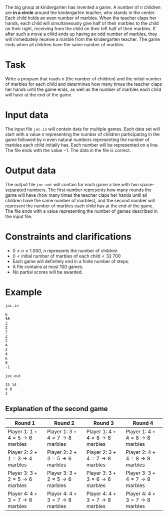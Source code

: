The big group at kindergarten has invented a game. A number of $n$ children are **in a circle** around the kindergarten teacher, who stands in the center. Each child holds an even number of marbles. When the teacher claps her hands, each child will simultaneously give half of their marbles to the child on their right, receiving from the child on their left half of their marbles. If after such a move a child ends up having an odd number of marbles, they will immediately receive a marble from the kindergarten teacher. The game ends when all children have the same number of marbles.

# Task

Write a program that reads $n$ (the number of children) and the initial number of marbles for each child and determines how many times the teacher claps her hands until the game ends, as well as the number of marbles each child will have at the end of the game.

# Input data

The input file `joc.in` will contain data for multiple games. Each data set will start with a value $n$ representing the number of children participating in the game followed by $n$ even natural numbers representing the number of marbles each child initially has. Each number will be represented on a line. The file ends with the value $-1$. The data in the file is correct.

# Output data

The output file `joc.out` will contain for each game a line with two space-separated numbers. The first number represents how many rounds the game will have (how many times the teacher claps her hands until all children have the same number of marbles), and the second number will represent the number of marbles each child has at the end of the game.
The file ends with a value representing the number of games described in the input file.

# Constraints and clarifications

* $0 \leq n \leq 1\ 000$, $n$ represents the number of children
* $0 < \text{initial number of marbles of each child} < 32\ 700$
* Each game will definitely end in a finite number of steps.
* A file contains at most $100$ games.
* No partial scores will be awarded.

# Example

`joc.in`
```
6
36
2
2
2
2
2
4
2
4
6
8
-1
```

`joc.out`
```
15 14
4 8
2
```

## Explanation of the second game

| Round $1$ | Round $2$ | Round $3$ | Round $4$ |
| --------- | --------- | --------- | --------- |
| Player $1$: $1 + 4 = 5 \rightarrow 6$ marbles | Player $1$: $3 + 4 = 7 \rightarrow 8$ marbles | Player $1$: $4 + 4 = 8 \rightarrow 8$ marbles | Player $1$: $4 + 4 = 8 \rightarrow 8$ marbles |
| Player $2$: $2 + 1 = 3 \rightarrow 4$ marbles| Player $2$: $2 + 3 = 5 \rightarrow 6$ marbles | Player $2$: $3 + 4 = 7 \rightarrow 8$ marbles | Player $2$: $4 + 4 = 8 \rightarrow 8$ marbles |
| Player $3$: $3 + 2 = 5 \rightarrow 6$ marbles | Player $3$: $3 + 2 = 5 \rightarrow 6$ marbles | Player $3$: $3 + 3 = 6 \rightarrow 6$ marbles | Player $3$: $3 + 4 = 7 \rightarrow 8$ marbles |
| Player $4$: $4 + 3 = 7 \rightarrow 8$ marbles | Player $4$: $4 + 3 = 7 \rightarrow 8$ marbles | Player $4$: $4 + 3 = 7 \rightarrow 8$ marbles | Player $4$: $4 + 3 = 7 \rightarrow 8$ marbles |